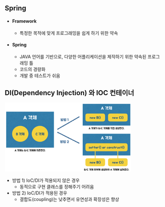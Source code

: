 ## Spring

- #### Framework

  - 특정한 목적에 맞게 프로그래밍을 쉽게 하기 위한 약속 

- #### Spring 

  - JAVA 언어를 기반으로, 다양한 어플리케이션을 제작하기 위한 약속된 프로그래밍 틀 
  - 코드의 경량화
  - 개발 중 테스트가 쉬움 



## DI(Dependency Injection) 와 IOC 컨테이너 

<img src="https://github.com/minheeson/SpringStudy/blob/master/screenshots/2_DI.png" width=400/>

- 방법 1) IoC/DI가 적용되지 않은 경우
  - 동적으로 구현 클래스를 정해주기 어려움 
- 방법 2) IoC/DI가 적용된 경우 
  - 결합도(coupling)는 낮추면서 유연성과 확장성은 향상 
